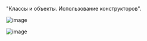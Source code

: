 "Классы и объекты. Использование конструкторов".

![image](https://github.com/user-attachments/assets/f0303514-b731-44d5-9b97-9cc92256833a)

![image](https://github.com/user-attachments/assets/eb4a3654-dc37-4fc8-a080-0bef2ea274ae)
